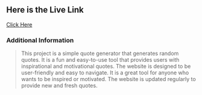 ## **Here is the Live Link**

[Click Here](https://quotegenerator-git-main-pankajthakur-0607s-projects.vercel.app/)

### **Additional Information**

> This project is a simple quote generator that generates random quotes. It is a fun and easy-to-use tool that provides users with inspirational and motivational quotes. The website is designed to be user-friendly and easy to navigate. It is a great tool for anyone who wants to be inspired or motivated. The website is updated regularly to provide new and fresh quotes.
